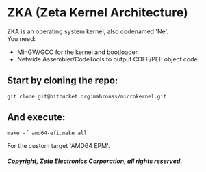 <!-- README -->

# ZKA (Zeta Kernel Architecture)

ZKA is an operating system kernel, also codenamed 'Ne'.
<br>
You need:

- MinGW/GCC for the kernel and bootloader.
- Netwide Assembler/CodeTools to output COFF/PEF object code.

## Start by cloning the repo:

```
git clone git@bitbucket.org:mahrouss/microkernel.git
```

## And execute:

```
make -f amd64-efi.make all
```

For the custom target 'AMD64 EPM'.

##### Copyright, Zeta Electronics Corporation, all rights reserved.
